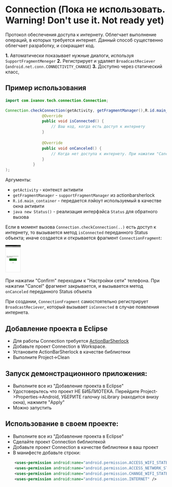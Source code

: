 Connection (Пока не использовать. Warning! Don't use it. Not ready yet)
=======================================================================

Протокол обеспечения доступа к интернету. Облегчает выполнение операций, в которых требуется интернет.
Данный способ существенно облегчает разработку, и сокращает код. 

__1.__      Автоматически показывает нужные диалоги, используя `SupportFragmentMeneger`
__2.__      Регистрирует и удаляет `BroadcastReciever` (`android.net.conn.CONNECTIVITY_CHANGE`)
__3.__      Доступно через статический класс,

Пример использования
--------------------

```java
import com.ivanov.tech.connection.Connection;
```

```java
Connection.checkConnection(getActivity, getFragmentManager(),R.id.main_container, new Status(){
				@Override
				public void isConnected() {					
					// Ваш код, когда есть доступ к интернету
				}

				@Override
				public void onCanceled() {
					// Когда нет доступа к интернету. При нажатии "Cancel" или кнопки "Назад"
				}
			}
);
```
Аргументы:
* `getActivity` - контекст активити
* `getFragmentManager` - `supportFragmentManager` из actionbarsherlock
* `R.id.main_container` - передается лэйоут используемый в качестве окна активити
* ```java new Status()``` - реализация интерфэйса `Status` для обратного вызова

Если в момент вызова `Connection.checkConnection(..)` есть доступ к интернету, то вызывается метод `isConnected` переданного Status объекта; 
иначе создается и открывается фрагмент `ConnectionFragment`:

<img src="screenshot_ConnectionFragment.png" width="48">

При нажатии "Confirm" переходим к "Настройки сети" телефона. При нажатии "Cancel" фрагмент закрывается, 
и вызывается метод `onCanceled` переданного Status объекта

При создании, `ConnectionFragment` самостоятельно регистрирует `BroadcastReciever`, который вызывает `isConnected` в случае появления интернета.
 
Добавление проекта в Eclipse
----------------------------
* Для работы Connection требуется [ActionBarSherlock][1]
* Добавьте проект Conneсtion в Workspace. 
* Установите ActionBarSherlock в качестве библиотеки
* Выполните Project->Clean

Запуск демонстрационного приложения:
------------------------------------
* Выполните все из "Добавление проекта в Eclipse"
* Удостоверьтесь что проект НЕ БИБЛИОТЕКА. Перейдите Project->Properties->Android, УБЕРИТЕ галочку isLibrary (находится внизу окна), нажмите "Apply"
* Можно запустить

Использование в своем проекте:
------------------------------
* Выполните все из "Добавление проекта в Eclipse"
* Сделайте проект Connection библиотекой
* Добавьте проект Connection в качестве библиотеки в ваш проект
* В манифесте добавьте строки:
```xml
	<uses-permission android:name="android.permission.ACCESS_WIFI_STATE" />
    <uses-permission android:name="android.permission.ACCESS_NETWORK_STATE" />
    <uses-permission android:name="android.permission.CHANGE_WIFI_STATE" />
    <uses-permission android:name="android.permission.INTERNET" />
```

[1]: http://actionbarsherlock.com/
